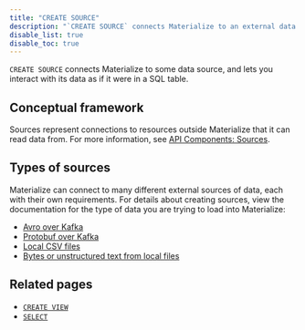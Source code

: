 ```yaml
---
title: "CREATE SOURCE"
description: "`CREATE SOURCE` connects Materialize to an external data source."
disable_list: true
disable_toc: true
---
```


`CREATE SOURCE` connects Materialize to some data source, and lets you interact
with its data as if it were in a SQL table.

## Conceptual framework

Sources represent connections to resources outside Materialize that it can read
data from. For more information, see [API Components:
Sources](../../overview/api-components#sources).

## Types of sources

Materialize can connect to many different external sources of data, each with
their own requirements. For details about creating sources, view the
documentation for the type of data you are trying to load into Materialize:

- [Avro over Kafka](./avro-source)
- [Protobuf over Kafka](./protobuf-source)
- [Local CSV files](./csv-source)
- [Bytes or unstructured text from local files](./text-source)

## Related pages

- [`CREATE VIEW`](../create-view)
- [`SELECT`](../select)
